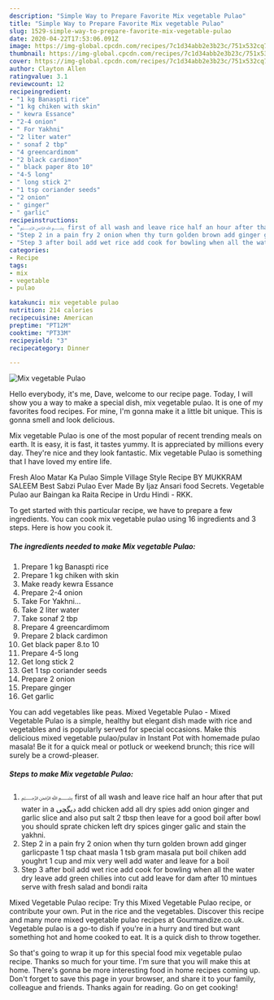 ```yaml
---
description: "Simple Way to Prepare Favorite Mix vegetable Pulao"
title: "Simple Way to Prepare Favorite Mix vegetable Pulao"
slug: 1529-simple-way-to-prepare-favorite-mix-vegetable-pulao
date: 2020-04-22T17:53:06.091Z
image: https://img-global.cpcdn.com/recipes/7c1d34abb2e3b23c/751x532cq70/mix-vegetable-pulao-recipe-main-photo.jpg
thumbnail: https://img-global.cpcdn.com/recipes/7c1d34abb2e3b23c/751x532cq70/mix-vegetable-pulao-recipe-main-photo.jpg
cover: https://img-global.cpcdn.com/recipes/7c1d34abb2e3b23c/751x532cq70/mix-vegetable-pulao-recipe-main-photo.jpg
author: Clayton Allen
ratingvalue: 3.1
reviewcount: 12
recipeingredient:
- "1 kg Banaspti rice"
- "1 kg chiken with skin"
- " kewra Essance"
- "2-4 onion"
- " For Yakhni"
- "2 liter water"
- " sonaf 2 tbp"
- "4 greencardimom"
- "2 black cardimon"
- " black paper 8to 10"
- "4-5 long"
- " long stick 2"
- "1 tsp coriander seeds"
- "2 onion"
- " ginger"
- " garlic"
recipeinstructions:
- "﷽ first of all wash and leave rice half an hour after that put water in a دیگچی add chicken add all dry spies add onion ginger and garlic slice and also put salt 2 tbsp then leave for a good boil after bowl you should sprate chicken left dry spices ginger galic and stain the yakhni."
- "Step 2 in a pain fry 2 onion when thy turn golden brown add ginger garlicpaste 1 tsp chaat masla 1 tsb gram masala put boil chiken add youghrt 1 cup and mix very well add water and leave for a boil"
- "Step 3 after boil add wet rice add cook for bowling when all the water dry leave add green chilies into cut add leave for dam after 10 mintues serve with fresh salad and bondi raita"
categories:
- Recipe
tags:
- mix
- vegetable
- pulao

katakunci: mix vegetable pulao 
nutrition: 214 calories
recipecuisine: American
preptime: "PT12M"
cooktime: "PT33M"
recipeyield: "3"
recipecategory: Dinner

---
```



![Mix vegetable Pulao](https://img-global.cpcdn.com/recipes/7c1d34abb2e3b23c/751x532cq70/mix-vegetable-pulao-recipe-main-photo.jpg)

Hello everybody, it's me, Dave, welcome to our recipe page. Today, I will show you a way to make a special dish, mix vegetable pulao. It is one of my favorites food recipes. For mine, I'm gonna make it a little bit unique. This is gonna smell and look delicious.

Mix vegetable Pulao is one of the most popular of recent trending meals on earth. It is easy, it is fast, it tastes yummy. It is appreciated by millions every day. They're nice and they look fantastic. Mix vegetable Pulao is something that I have loved my entire life.

Fresh Aloo Matar Ka Pulao Simple Village Style Recipe BY MUKKRAM SALEEM Best Sabzi Pulao Ever Made By Ijaz Ansari food Secrets. Vegetable Pulao aur Baingan ka Raita Recipe in Urdu Hindi - RKK.


To get started with this particular recipe, we have to prepare a few ingredients. You can cook mix vegetable pulao using 16 ingredients and 3 steps. Here is how you cook it.

<!--inarticleads1-->

##### The ingredients needed to make Mix vegetable Pulao:

1. Prepare 1 kg Banaspti rice
1. Prepare 1 kg chiken with skin
1. Make ready  kewra Essance
1. Prepare 2-4 onion
1. Take  For Yakhni...
1. Take 2 liter water
1. Take  sonaf 2 tbp
1. Prepare 4 greencardimom
1. Prepare 2 black cardimon
1. Get  black paper 8.to 10
1. Prepare 4-5 long
1. Get  long stick 2
1. Get 1 tsp coriander seeds
1. Prepare 2 onion
1. Prepare  ginger
1. Get  garlic


You can add vegetables like peas. Mixed Vegetable Pulao - Mixed Vegetable Pulao is a simple, healthy but elegant dish made with rice and vegetables and is popularly served for special occasions. Make this delicious mixed vegetable pulao/pulav in Instant Pot with homemade pulao masala! Be it for a quick meal or potluck or weekend brunch; this rice will surely be a crowd-pleaser. 

<!--inarticleads2-->

##### Steps to make Mix vegetable Pulao:

1. ﷽ first of all wash and leave rice half an hour after that put water in a دیگچی add chicken add all dry spies add onion ginger and garlic slice and also put salt 2 tbsp then leave for a good boil after bowl you should sprate chicken left dry spices ginger galic and stain the yakhni.
1. Step 2 in a pain fry 2 onion when thy turn golden brown add ginger garlicpaste 1 tsp chaat masla 1 tsb gram masala put boil chiken add youghrt 1 cup and mix very well add water and leave for a boil
1. Step 3 after boil add wet rice add cook for bowling when all the water dry leave add green chilies into cut add leave for dam after 10 mintues serve with fresh salad and bondi raita


Mixed Vegetable Pulao recipe: Try this Mixed Vegetable Pulao recipe, or contribute your own. Put in the rice and the vegetables. Discover this recipe and many more mixed vegetable pulao recipes at Gourmandize.co.uk. Vegetable pulao is a go-to dish if you&#39;re in a hurry and tired but want something hot and home cooked to eat. It is a quick dish to throw together. 

So that's going to wrap it up for this special food mix vegetable pulao recipe. Thanks so much for your time. I'm sure that you will make this at home. There's gonna be more interesting food in home recipes coming up. Don't forget to save this page in your browser, and share it to your family, colleague and friends. Thanks again for reading. Go on get cooking!
